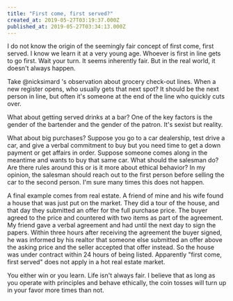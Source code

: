 ```yaml
---
title: "First come, first served?"
created_at: 2019-05-27T03:19:37.000Z
published_at: 2019-05-27T03:34:13.000Z
---
```

I do not know the origin of the seemingly fair concept of first come, first served. I know we learn it at a very young age. Whoever is first in line gets to go first. Wait your turn. It seems inherently fair. But in the real world, it doesn't always happen.

Take @nicksimard 's observation about grocery check-out lines. When a new register opens, who usually gets that next spot? It should be the next person in line, but often it's someone at the end of the line who quickly cuts over.

What about getting served drinks at a bar? One of the key factors is the gender of the bartender and the gender of the patron. It's sexist but reality.

What about big purchases? Suppose you go to a car dealership, test drive a car, and give a verbal commitment to buy but you need time to get a down payment or get affairs in order. Suppose someone comes along in the meantime and wants to buy that same car. What should the salesman do? Are there rules around this or is it more about ethical behavior? In my opinion, the salesman should reach out to the first person before selling the car to the second person. I'm sure many times this does not happen.

A final example comes from real estate. A friend of mine and his wife found a house that was just put on the market. They did a tour of the house, and that day they submitted an offer for the full purchase price. The buyer agreed to the price and countered with two items as part of the agreement. My friend gave a verbal agreement and had until the next day to sign the papers. Within three hours after receiving the agreement the buyer signed, he was informed by his realtor that someone else submitted an offer above the asking price and the seller accepted that offer instead. So the house was under contract within 24 hours of being listed. Apparently "first come, first served" does not apply in a hot real estate market. 

You either win or you learn. Life isn't always fair. I believe that as long as you operate with principles and behave ethically, the coin tosses will turn up in your favor more times than not.
